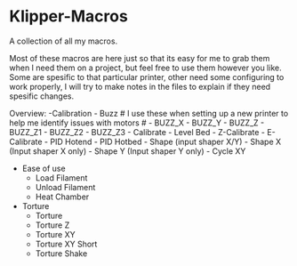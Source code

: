 # Klipper-Macros
A collection of all my macros.

Most of these macros are here just so that its easy for me to grab them when I need them on a project, but feel free to use them however you like.
Some are spesific to that particular printer, other need some configuring to work properly, I will try to make notes in the files to explain if they need spesific changes.

Overview:
  -Calibration
    - Buzz # I use these when setting up a new printer to help me identify issues with motors #
      - BUZZ_X
      - BUZZ_Y
      - BUZZ_Z
      - BUZZ_Z1
      - BUZZ_Z2
      - BUZZ_Z3
    - Calibrate
      - Level Bed
      - Z-Calibrate
      - E-Calibrate
      - PID Hotend
      - PID Hotbed
      - Shape (input shaper X/Y)
      - Shape X (Input shaper X only)
      - Shape Y (Input shaper Y only)
      - Cycle XY
  - Ease of use
    - Load Filament
    - Unload Filament
    - Heat Chamber
  - Torture
    - Torture
    - Torture Z
    - Torture XY
    - Torture XY Short
    - Torture Shake
